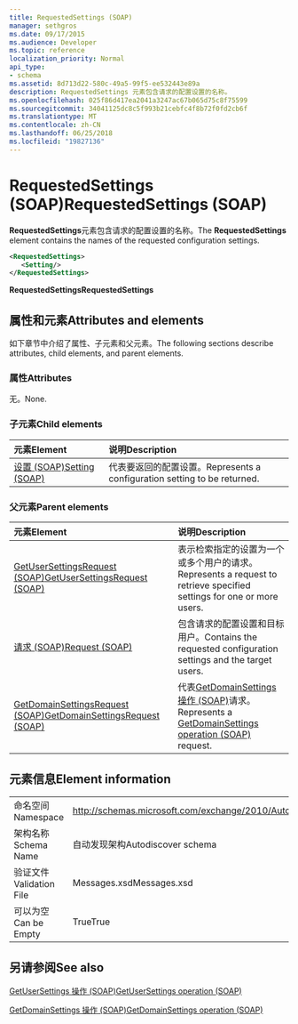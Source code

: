 ```yaml
---
title: RequestedSettings (SOAP)
manager: sethgros
ms.date: 09/17/2015
ms.audience: Developer
ms.topic: reference
localization_priority: Normal
api_type:
- schema
ms.assetid: 8d713d22-580c-49a5-99f5-ee532443e89a
description: RequestedSettings 元素包含请求的配置设置的名称。
ms.openlocfilehash: 025f86d417ea2041a3247ac67b065d75c8f75599
ms.sourcegitcommit: 34041125dc8c5f993b21cebfc4f8b72f0fd2cb6f
ms.translationtype: MT
ms.contentlocale: zh-CN
ms.lasthandoff: 06/25/2018
ms.locfileid: "19827136"
---
```

# <a name="requestedsettings-soap"></a><span data-ttu-id="4e61d-103">RequestedSettings (SOAP)</span><span class="sxs-lookup"><span data-stu-id="4e61d-103">RequestedSettings (SOAP)</span></span>

<span data-ttu-id="4e61d-104">**RequestedSettings**元素包含请求的配置设置的名称。</span><span class="sxs-lookup"><span data-stu-id="4e61d-104">The **RequestedSettings** element contains the names of the requested configuration settings.</span></span> 
  
```XML
<RequestedSettings>
   <Setting/>
</RequestedSettings>
```

 <span data-ttu-id="4e61d-105">**RequestedSettings**</span><span class="sxs-lookup"><span data-stu-id="4e61d-105">**RequestedSettings**</span></span>
## <a name="attributes-and-elements"></a><span data-ttu-id="4e61d-106">属性和元素</span><span class="sxs-lookup"><span data-stu-id="4e61d-106">Attributes and elements</span></span>

<span data-ttu-id="4e61d-107">如下章节中介绍了属性、子元素和父元素。</span><span class="sxs-lookup"><span data-stu-id="4e61d-107">The following sections describe attributes, child elements, and parent elements.</span></span>
  
### <a name="attributes"></a><span data-ttu-id="4e61d-108">属性</span><span class="sxs-lookup"><span data-stu-id="4e61d-108">Attributes</span></span>

<span data-ttu-id="4e61d-109">无。</span><span class="sxs-lookup"><span data-stu-id="4e61d-109">None.</span></span>
  
### <a name="child-elements"></a><span data-ttu-id="4e61d-110">子元素</span><span class="sxs-lookup"><span data-stu-id="4e61d-110">Child elements</span></span>

|<span data-ttu-id="4e61d-111">**元素**</span><span class="sxs-lookup"><span data-stu-id="4e61d-111">**Element**</span></span>|<span data-ttu-id="4e61d-112">**说明**</span><span class="sxs-lookup"><span data-stu-id="4e61d-112">**Description**</span></span>|
|:-----|:-----|
|[<span data-ttu-id="4e61d-113">设置 (SOAP)</span><span class="sxs-lookup"><span data-stu-id="4e61d-113">Setting (SOAP)</span></span>](setting-soap.md) <br/> |<span data-ttu-id="4e61d-114">代表要返回的配置设置。</span><span class="sxs-lookup"><span data-stu-id="4e61d-114">Represents a configuration setting to be returned.</span></span>  <br/> |
   
### <a name="parent-elements"></a><span data-ttu-id="4e61d-115">父元素</span><span class="sxs-lookup"><span data-stu-id="4e61d-115">Parent elements</span></span>

|<span data-ttu-id="4e61d-116">**元素**</span><span class="sxs-lookup"><span data-stu-id="4e61d-116">**Element**</span></span>|<span data-ttu-id="4e61d-117">**说明**</span><span class="sxs-lookup"><span data-stu-id="4e61d-117">**Description**</span></span>|
|:-----|:-----|
|[<span data-ttu-id="4e61d-118">GetUserSettingsRequest (SOAP)</span><span class="sxs-lookup"><span data-stu-id="4e61d-118">GetUserSettingsRequest (SOAP)</span></span>](getusersettingsrequest-soap.md) <br/> |<span data-ttu-id="4e61d-119">表示检索指定的设置为一个或多个用户的请求。</span><span class="sxs-lookup"><span data-stu-id="4e61d-119">Represents a request to retrieve specified settings for one or more users.</span></span>  <br/> |
|[<span data-ttu-id="4e61d-120">请求 (SOAP)</span><span class="sxs-lookup"><span data-stu-id="4e61d-120">Request (SOAP)</span></span>](request-soap.md) <br/> |<span data-ttu-id="4e61d-121">包含请求的配置设置和目标用户。</span><span class="sxs-lookup"><span data-stu-id="4e61d-121">Contains the requested configuration settings and the target users.</span></span>  <br/> |
|[<span data-ttu-id="4e61d-122">GetDomainSettingsRequest (SOAP)</span><span class="sxs-lookup"><span data-stu-id="4e61d-122">GetDomainSettingsRequest (SOAP)</span></span>](getdomainsettingsrequest-soap.md) <br/> |<span data-ttu-id="4e61d-123">代表[GetDomainSettings 操作 (SOAP)](getdomainsettings-operation-soap.md)请求。</span><span class="sxs-lookup"><span data-stu-id="4e61d-123">Represents a [GetDomainSettings operation (SOAP)](getdomainsettings-operation-soap.md) request.</span></span>  <br/> |
   
## <a name="element-information"></a><span data-ttu-id="4e61d-124">元素信息</span><span class="sxs-lookup"><span data-stu-id="4e61d-124">Element information</span></span>

|||
|:-----|:-----|
|<span data-ttu-id="4e61d-125">命名空间</span><span class="sxs-lookup"><span data-stu-id="4e61d-125">Namespace</span></span>  <br/> |http://schemas.microsoft.com/exchange/2010/Autodiscover  <br/> |
|<span data-ttu-id="4e61d-126">架构名称</span><span class="sxs-lookup"><span data-stu-id="4e61d-126">Schema Name</span></span>  <br/> |<span data-ttu-id="4e61d-127">自动发现架构</span><span class="sxs-lookup"><span data-stu-id="4e61d-127">Autodiscover schema</span></span>  <br/> |
|<span data-ttu-id="4e61d-128">验证文件</span><span class="sxs-lookup"><span data-stu-id="4e61d-128">Validation File</span></span>  <br/> |<span data-ttu-id="4e61d-129">Messages.xsd</span><span class="sxs-lookup"><span data-stu-id="4e61d-129">Messages.xsd</span></span>  <br/> |
|<span data-ttu-id="4e61d-130">可以为空</span><span class="sxs-lookup"><span data-stu-id="4e61d-130">Can be Empty</span></span>  <br/> |<span data-ttu-id="4e61d-131">True</span><span class="sxs-lookup"><span data-stu-id="4e61d-131">True</span></span>  <br/> |
   
## <a name="see-also"></a><span data-ttu-id="4e61d-132">另请参阅</span><span class="sxs-lookup"><span data-stu-id="4e61d-132">See also</span></span>



[<span data-ttu-id="4e61d-133">GetUserSettings 操作 (SOAP)</span><span class="sxs-lookup"><span data-stu-id="4e61d-133">GetUserSettings operation (SOAP)</span></span>](getusersettings-operation-soap.md)
  
[<span data-ttu-id="4e61d-134">GetDomainSettings 操作 (SOAP)</span><span class="sxs-lookup"><span data-stu-id="4e61d-134">GetDomainSettings operation (SOAP)</span></span>](getdomainsettings-operation-soap.md)

